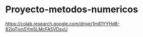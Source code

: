 # Proyecto-metodos-numericos
https://colab.research.google.com/drive/1m81YYHd8-82IqTjvn5Ym5LMcFA5VDsvU

